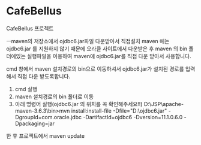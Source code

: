 # CafeBellus
CafeBellus 프로젝트 

ㅡmaven의 저장소에서 ojdbc6.jar파일 다운받아서 직접설치 
maven 에는 ojdbc6.jar 를 지원하지 않기 때문에 오라클 사이트에서 다운받은 후
maven 의 bin 폴더에있는 실행파일을 이용하여 maven에 ojdbc6.jar를 직접 다운 받아서 사용합니다. 

cmd 창에서 maven 설치경로의 bin으로 이동하셔서 ojdbc6.jar가 설치된 경로를 입력해서 직접 다운 받도록합니다.

1. cmd 실행
2. maven 설치경로의 bin 폴더로 이동
3. 아래 명령어 실행(ojdbc6.jar 의 위치를 꼭 확인해주세요!!)
D:\JSP\apache-maven-3.6.3\bin>mvn install:install-file -Dfile="D:\ojdbc6.jar" -DgroupId=com.oracle.jdbc -DartifactId=ojdbc6 -Dversion=11.1.0.6.0 -Dpackaging=jar

한 후 프로젝트에서 maven update



